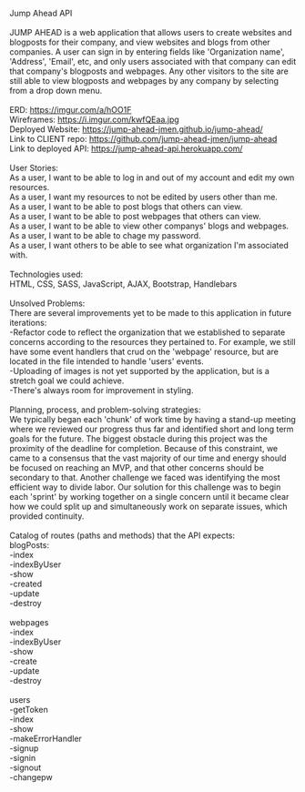 Jump Ahead API\
\
JUMP AHEAD is a web application that allows users to create websites and blogposts for their company, and view websites and blogs from other companies.  A user can sign in by entering fields like 'Organization name', 'Address', 'Email', etc, and only users associated with that company can edit that company's blogposts and webpages. Any other visitors to the site are still able to view blogposts and webpages by any company by selecting from a drop down menu.\
\
ERD: https://imgur.com/a/hOO1F \
Wireframes: https://i.imgur.com/kwfQEaa.jpg \
Deployed Website: https://jump-ahead-jmen.github.io/jump-ahead/ \
Link to CLIENT repo: https://github.com/jump-ahead-jmen/jump-ahead \
Link to deployed API: https://jump-ahead-api.herokuapp.com/ \
\
User Stories:\
As a user, I want to be able to log in and out of my account and edit my own resources.\
As a user, I want my resources to not be edited by users other than me.\
As a user, I want to be able to post blogs that others can view.\
As a user, I want to be able to post webpages that others can view.\
As a user, I want to be able to view other companys' blogs and webpages.\
As a user, I want to be able to chage my password.\
As a user, I want others to be able to see what organization I'm associated with.\
\
Technologies used:\
HTML, CSS, SASS, JavaScript, AJAX, Bootstrap, Handlebars\
\
Unsolved Problems:\
There are several improvements yet to be made to this application in future iterations:\
-Refactor code to reflect the organization that we established to separate concerns according to the resources they pertained to. For example, we still have some event handlers that crud on the 'webpage' resource, but are located in the file intended to handle 'users' events.\
-Uploading of images is not yet supported by the application, but is a stretch goal we could achieve.\
-There's always room for improvement in styling.\
\
Planning, process, and problem-solving strategies:\
We typically began each 'chunk' of work time by having a stand-up meeting where we reviewed our progress thus far and identified short and long term goals for the future.  The biggest obstacle during this project was the proximity of the deadline for completion.  Because of this constraint, we came to a consensus that the vast majority of our time and energy should be focused on reaching an MVP, and that other concerns should be secondary to that.  Another challenge we faced was identifying the most efficient way to divide labor.  Our solution for this challenge was to begin each 'sprint' by working together on a single concern until it became clear how we could split up and simultaneously work on separate issues, which provided continuity.\
\
Catalog of routes (paths and methods) that the API expects:\
blogPosts:\
  -index\
  -indexByUser\
  -show\
  -created\
  -update\
  -destroy\
\
webpages\
  -index\
  -indexByUser\
  -show\
  -create\
  -update\
  -destroy\
\
users\
  -getToken\
  -index\
  -show\
  -makeErrorHandler\
  -signup\
  -signin\
  -signout\
  -changepw  
